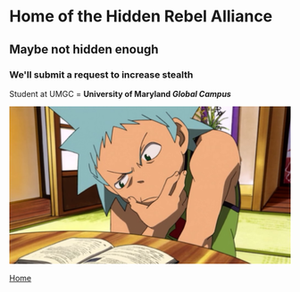 # Home of the Hidden Rebel Alliance

## Maybe not hidden enough

### We'll submit a request to increase stealth

Student at UMGC = **University of Maryland *Global Campus***

![Thinking](ep2-1.png)

[Home](index)
